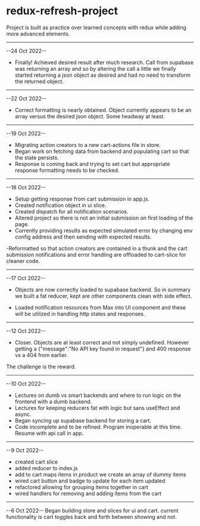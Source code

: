 # redux-refresh-project

Project is built as practice over learned concepts with redux while adding more advanced elements.

---

--24 Oct 2022--

- Finally! Achieved desired result after much research. Call from supabase was returning an array and so by altering the call a little we finally started returning a json object as desired and had no need to transform the returned object.

---

--22 Oct 2022--

- Correct formatting is nearly obtained. Object currently appears to be an array versus the desired json object. Some headway at least.

---

--19 Oct 2022--

- Migrating action creators to a new cart-actions file in store.
- Began work on fetching data from backend and populating cart so that the state persists.
- Response is coming back and trying to set cart but appropriate response formatting needs to be checked.

---

--18 Oct 2022--

- Setup getting response from cart submission in app.js.
- Created notification object in ui slice.
- Created dispatch for all notification scenarios.
- Altered project so there is not an initial submission on first loading of the page.
- Currently providing results as expected simulated error by changing env config address and then sending with expected results.

-Reformatted so that action creators are contained in a thunk and the cart submission notifications and error handling are offloaded to cart-slice for cleaner code.

---

--17 Oct 2022--

- Objects are now correctly loaded to supabase backend. So in summary we built a fat reducer, kept are other components clean with side effect.

- Loaded notification resources from Max into UI component and these will be utilized in handling http states and responses.

---

--12 Oct 2022--

- Closer. Objects are at least correct and not simply undefined. However getting a {"message":"No API key found in request"} and 400 response vs a 404 from earlier.

The challenge is the reward.

---

--10 Oct 2022--

- Lectures on dumb vs smart backends and where to run logic on the frontend with a dumb backend.
- Lectures for keeping reducers fat with logic but sans useEffect and async.
- Began syncing up supabase backend for storing a cart.
- Code incomplete and to be refined. Program inoperable at this time. Resume with api call in app.

---

--9 Oct 2022--

- created cart slice
- added reducer to index.js
- add to cart maps items in product we create an array of dummy items
- wired cart button and badge to update for each item updated
- refactored allowing for grouping items together in cart
- wired handlers for removing and adding items from the cart

---

--6 Oct 2022--
Began building store and slices for ui and cart. current functionality is cart toggles back and forth between showing and not.
